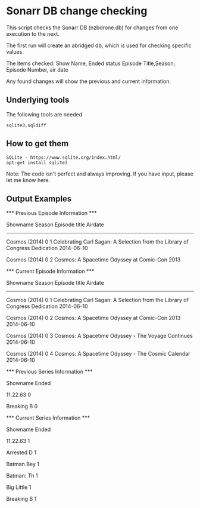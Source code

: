 # Sonarr DB change checking

This script checks the Sonarr DB (nzbdrone.db) for changes from one execution to the next.

The first run will create an abridged db, which is used for checking specific values.

The items checked:
Show Name, Ended status
Episode Title,Season, Episode Number, air date

Any found changes will show the previous and current information. 

## Underlying tools

The following tools are needed

```
sqlite3,sqldiff
```

## How to get them
```
SQLite - https://www.sqlite.org/index.html/
apt-get install sqlite3
```

Note: The code isn't perfect and always improving. If you have input, please let me know here.

## Output Examples

*** Previous Episode Information ***

Showname       Season      Episode     title                                                                        Airdate

-------------  ----------  ----------  ---------------------------------------------------------------------------  ----------

Cosmos (2014)  0           1           Celebrating Carl Sagan: A Selection from the Library of Congress Dedication  2014-06-10

Cosmos (2014)  0           2           Cosmos: A Spacetime Odyssey at Comic-Con 2013                                

*** Current Episode Information ***

Showname       Season      Episode     title                                                                        Airdate

-------------  ----------  ----------  ---------------------------------------------------------------------------  ----------

Cosmos (2014)  0           1           Celebrating Carl Sagan: A Selection from the Library of Congress Dedication  2014-06-10

Cosmos (2014)  0           2           Cosmos: A Spacetime Odyssey at Comic-Con 2013                                2014-06-10

Cosmos (2014)  0           3           Cosmos: A Spacetime Odyssey - The Voyage Continues                           2014-06-10

Cosmos (2014)  0           4           Cosmos: A Spacetime Odyssey - The Cosmic Calendar                            2014-06-10



*** Previous Series Information ***

Showname    Ended

11.22.63    0

Breaking B  0

*** Current Series Information ***

Showname    Ended

11.22.63    1

Arrested D  1

Batman Bey  1

Batman: Th  1

Big Little  1

Breaking B  1

